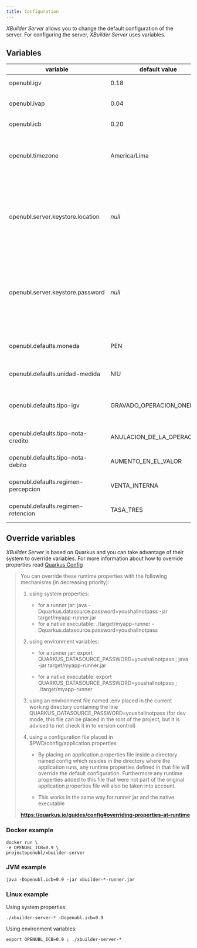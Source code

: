 ```yaml
---
title: Configuration
---
```


_XBuilder Server_ allows you to change the default configuration of the server. For configuring the server, _XBuilder Server_ uses variables.

## Variables

| variable                            | default value             | description                                                                                            |
| ----------------------------------- | ------------------------- | ------------------------------------------------------------------------------------------------------ |
| openubl.igv                         | 0.18                      | Value of the IGV tax                                                                                   |
| openubl.ivap                        | 0.04                      | Value of the IVAP tax                                                                                  |
| openubl.icb                         | 0.20                      | Value of the ICB tax                                                                                   |
| openubl.timezone                    | America/Lima              | Time zone in which automatic dates will be generated                                                   |
| openubl.server.keystore.location    | _null_                    | (Optional) The location of the certificate you want to use if you'd like to sign all your certificates |
| openubl.server.keystore.password    | _null_                    | (Optional) The password of the certificate you want to use if you'd like to sign all your certificates |
| openubl.defaults.moneda             | PEN                       | Default currency you want to use                                                                       |
| openubl.defaults.unidad-medida      | NIU                       | Default Unit of Measure                                                                                |
| openubl.defaults.tipo-igv           | GRAVADO_OPERACION_ONEROSA | Default type of _IGV_ taxes you want to apply                                                          |
| openubl.defaults.tipo-nota-credito  | ANULACION_DE_LA_OPERACION | Default type of _CreditNote_                                                                           |
| openubl.defaults.tipo-nota-debito   | AUMENTO_EN_EL_VALOR       | Default type of _DebitNote_                                                                            |
| openubl.defaults.regimen-percepcion | VENTA_INTERNA             | Default type of _Perception_                                                                           |
| openubl.defaults.regimen-retencion  | TASA_TRES                 | Default type of _Retention_                                                                            |

## Override variables

_XBuilder Server_ is based on Quarkus and you can take advantage of their system to override variables. For more information about how to override properties read [Quarkus Config](https://quarkus.io/guides/config#overriding-properties-at-runtime)

> You can override these runtime properties with the following mechanisms (in decreasing priority):
>
> 1. using system properties:
>
>    - for a runner jar: java -Dquarkus.datasource.password=youshallnotpass -jar target/myapp-runner.jar
>    - for a native executable: ./target/myapp-runner -Dquarkus.datasource.password=youshallnotpass
>
> 1. using environment variables:
>
>    - for a runner jar: export QUARKUS_DATASOURCE_PASSWORD=youshallnotpass ; java -jar target/myapp-runner.jar
>
>    - for a native executable: export QUARKUS_DATASOURCE_PASSWORD=youshallnotpass ; ./target/myapp-runner
>
> 1. using an environment file named .env placed in the current working directory containing the line QUARKUS_DATASOURCE_PASSWORD=youshallnotpass (for dev mode, this file can be placed in the root of the project, but it is advised to not check it in to version control)
>
> 1. using a configuration file placed in \$PWD/config/application.properties
>
>    - By placing an application.properties file inside a directory named config which resides in the directory where the application runs, any runtime properties defined in that file will override the default configuration. Furthermore any runtime properties added to this file that were not part of the original application.properties file will also be taken into account.
>
>    - This works in the same way for runner jar and the native executable
>
> **https://quarkus.io/guides/config#overriding-properties-at-runtime**

### Docker example

```shell script
docker run \
-e OPENUBL_ICB=0.9 \
projectopenubl/xbuilder-server
```

### JVM example

```shell script
java -Dopenubl.icb=0.9 -jar xbuilder-*-runner.jar
```

### Linux example

Using system properties:

```shell script
./xbuilder-server-* -Dopenubl.icb=0.9
```

Using environment variables:

```shell script
export OPENUBL_ICB=0.9 ; ./xbuilder-server-*
```
